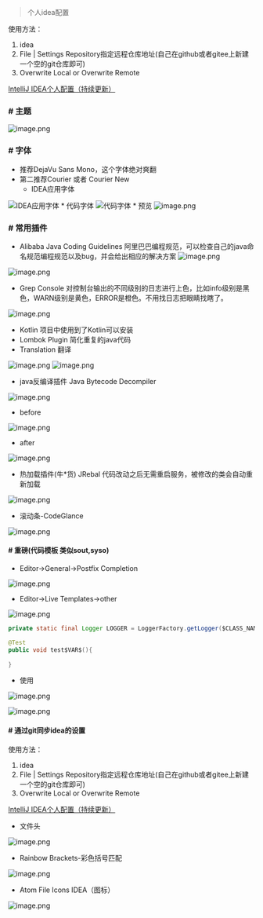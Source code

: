 > 个人idea配置

使用方法： 
1. idea 
2. File | Settings Repository指定远程仓库地址(自己在github或者gitee上新建一个空的git仓库即可)
3. Overwrite Local or Overwrite Remote

[IntelliJ IDEA个人配置（持续更新）](https://www.jianshu.com/p/d9d7a14927ea)



### # 主题
![image.png](https://images.gitee.com/uploads/images/2019/0118/000955_8a1a2c2a_945727.png)

### # 字体
* 推荐DejaVu Sans Mono，这个字体绝对爽翻
* 第二推荐Courier 或者 Courier New
    *  IDEA应用字体

![IDEA应用字体](https://images.gitee.com/uploads/images/2019/0118/000955_06dda8fd_945727.png)
    * 代码字体
![代码字体](https://images.gitee.com/uploads/images/2019/0118/000955_dd80cfab_945727.png)
    * 预览
![image.png](https://images.gitee.com/uploads/images/2019/0118/000955_15cc4b55_945727.png)
### # 常用插件
* Alibaba Java Coding Guidelines
阿里巴巴编程规范，可以检查自己的java命名规范编程规范以及bug，并会给出相应的解决方案
![image.png](https://images.gitee.com/uploads/images/2019/0118/000955_c6e5ea1a_945727.png)

![image.png](https://images.gitee.com/uploads/images/2019/0118/000955_a8444e07_945727.png)

* Grep Console
对控制台输出的不同级别的日志进行上色，比如info级别是黑色，WARN级别是黄色，ERROR是橙色。不用找日志把眼睛找瞎了。

![image.png](https://images.gitee.com/uploads/images/2019/0118/000955_9910b38f_945727.png)

* Kotlin
项目中使用到了Kotlin可以安装
* Lombok Plugin
简化重复的java代码
* Translation
翻译

![image.png](https://images.gitee.com/uploads/images/2019/0118/000956_8a4e0572_945727.png)
![image.png](https://images.gitee.com/uploads/images/2019/0118/000956_868d2e1b_945727.png)

* java反编译插件 Java Bytecode Decompiler

![image.png](https://images.gitee.com/uploads/images/2019/0118/000956_81cab8f7_945727.png)
  * before

![image.png](https://images.gitee.com/uploads/images/2019/0118/000956_4dfa93aa_945727.png)
  * after

![image.png](https://images.gitee.com/uploads/images/2019/0118/000956_3466e511_945727.png)


* 热加载插件(牛*货) JRebal
代码改动之后无需重启服务，被修改的类会自动重新加载

![image.png](https://images.gitee.com/uploads/images/2019/0118/000956_15e6bcaf_945727.png)

* 滚动条-CodeGlance

![image.png](https://images.gitee.com/uploads/images/2019/0118/000956_f395bbeb_945727.png)




#### # 重磅(代码模板 类似sout,syso)
* Editor->General->Postfix Completion 

![image.png](https://images.gitee.com/uploads/images/2019/0118/000956_ff16629c_945727.png)

* Editor->Live Templates->other

![image.png](https://images.gitee.com/uploads/images/2019/0118/000956_1335a7b5_945727.png)

```java
private static final Logger LOGGER = LoggerFactory.getLogger($CLASS_NAME$.class);

@Test
public void test$VAR$(){
    
}
```
* 使用

![image.png](https://images.gitee.com/uploads/images/2019/0118/000956_07fd9eba_945727.png)

![image.png](https://images.gitee.com/uploads/images/2019/0118/000956_cc8a1886_945727.png)


#### # 通过git同步idea的设置

使用方法： 
1. idea 
2. File | Settings Repository指定远程仓库地址(自己在github或者gitee上新建一个空的git仓库即可)
3. Overwrite Local or Overwrite Remote

[IntelliJ IDEA个人配置（持续更新）](https://www.jianshu.com/p/d9d7a14927ea)

* 文件头

![image.png](https://images.gitee.com/uploads/images/2019/0118/000957_0a1a36f9_945727.png)

* Rainbow Brackets-彩色括号匹配

![image.png](https://images.gitee.com/uploads/images/2019/0118/000957_d9b09b83_945727.png)

* Atom File Icons IDEA（图标）

![image.png](https://images.gitee.com/uploads/images/2019/0118/000958_7ee6cccd_945727.png)
